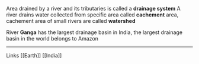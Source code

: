 Area drained by a river and its tributaries is called a **drainage system**
A river drains water collected from specific area called **cachement** area, cachement area of small rivers are called **watershed**

River **Ganga** has the largest drainage basin in India, the largest drainage basin in the world belongs to Amazon



****
Links 
[[Earth]]
[[India]]